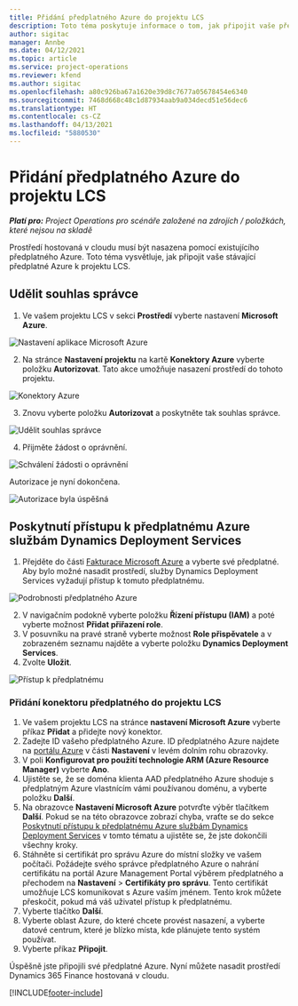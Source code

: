 ```yaml
---
title: Přidání předplatného Azure do projektu LCS
description: Toto téma poskytuje informace o tom, jak připojit vaše předplatné Azure k projektu LCS.
author: sigitac
manager: Annbe
ms.date: 04/12/2021
ms.topic: article
ms.service: project-operations
ms.reviewer: kfend
ms.author: sigitac
ms.openlocfilehash: a80c926ba67a1620e39d8c7677a05678454e6340
ms.sourcegitcommit: 7468d668c48c1d87934aab9a034decd51e56dec6
ms.translationtype: HT
ms.contentlocale: cs-CZ
ms.lasthandoff: 04/13/2021
ms.locfileid: "5880530"
---
```

# <a name="add-an-azure-subscription-to-an-lcs-project"></a>Přidání předplatného Azure do projektu LCS

_**Platí pro:** Project Operations pro scénáře založené na zdrojích / položkách, které nejsou na skladě_

Prostředí hostovaná v cloudu musí být nasazena pomocí existujícího předplatného Azure. Toto téma vysvětluje, jak připojit vaše stávající předplatné Azure k projektu LCS. 

## <a name="grant-admin-consent"></a>Udělit souhlas správce

1. Ve vašem projektu LCS v sekci **Prostředí** vyberte nastavení **Microsoft Azure**.

![Nastavení aplikace Microsoft Azure](./media/1MicrosoftAzureSettings.png)

2. Na stránce **Nastavení projektu** na kartě **Konektory Azure** vyberte položku **Autorizovat**. Tato akce umožňuje nasazení prostředí do tohoto projektu.

![Konektory Azure](./media/2AzureConnectors.png)

3. Znovu vyberte položku **Autorizovat** a poskytněte tak souhlas správce.

![Udělit souhlas správce](./media/3GrantAdminConsent.png)

4. Přijměte žádost o oprávnění.

![Schválení žádosti o oprávnění](./media/4AcceptPermissionRequest.png)

Autorizace je nyní dokončena. 

![Autorizace byla úspěšná](./media/5AuthorizationComplete.png)

## <a name="provide-dynamics-deployment-services-access-to-your-azure-subscription"></a><a name="provide"></a>Poskytnutí přístupu k předplatnému Azure službám Dynamics Deployment Services

1. Přejděte do části [Fakturace Microsoft Azure](https://portal.azure.com/#blade/Microsoft\_Azure\_Billing/SubscriptionsBlade) a vyberte své předplatné. Aby bylo možné nasadit prostředí, služby Dynamics Deployment Services vyžadují přístup k tomuto předplatnému.

![Podrobnosti předplatného Azure](./media/6AzureSubscription.png)

2. V navigačním podokně vyberte položku **Řízení přístupu (IAM)** a poté vyberte možnost **Přidat přiřazení role**.
3. V posuvníku na pravé straně vyberte možnost **Role přispěvatele** a v zobrazeném seznamu najděte a vyberte položku **Dynamics Deployment Services**. 
4. Zvolte **Uložit**.

![Přístup k předplatnému](./media/7SubscriptionAccess.png)

### <a name="add-a-subscription-connector-to-an-lcs-project"></a>Přidání konektoru předplatného do projektu LCS

1. Ve vašem projektu LCS na stránce **nastavení Microsoft Azure** vyberte příkaz **Přidat** a přidejte nový konektor.
2. Zadejte ID vašeho předplatného Azure. ID předplatného Azure najdete na [portálu Azure](https://ms.portal.azure.com/) v části **Nastavení** v levém dolním rohu obrazovky.
3. V poli **Konfigurovat pro použití technologie ARM (Azure Resource Manager)** vyberte **Ano**.
4. Ujistěte se, že se doména klienta AAD předplatného Azure shoduje s předplatným Azure vlastnícím vámi používanou doménu, a vyberte položku **Další**.
5. Na obrazovce **Nastavení Microsoft Azure** potvrďte výběr tlačítkem **Další**. Pokud se na této obrazovce zobrazí chyba, vraťte se do sekce [Poskytnutí přístupu k předplatnému Azure službám Dynamics Deployment Services](#provide) v tomto tématu a ujistěte se, že jste dokončili všechny kroky.
6. Stáhněte si certifikát pro správu Azure do místní složky ve vašem počítači. Požádejte svého správce předplatného Azure o nahrání certifikátu na portál Azure Management Portal výběrem předplatného a přechodem na **Nastavení** > **Certifikáty pro správu**. Tento certifikát umožňuje LCS komunikovat s Azure vaším jménem. Tento krok můžete přeskočit, pokud má váš uživatel přístup k předplatnému.
7. Vyberte tlačítko **Další**.
8. Vyberte oblast Azure, do které chcete provést nasazení, a vyberte datové centrum, které je blízko místa, kde plánujete tento systém používat.
9.  Vyberte příkaz **Připojit**.

Úspěšně jste připojili své předplatné Azure. Nyní můžete nasadit prostředí Dynamics 365 Finance hostovaná v cloudu.




[!INCLUDE[footer-include](../includes/footer-banner.md)]
